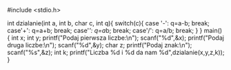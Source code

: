 #include <stdio.h>

int dzialanie(int a, int b, char c, int q){
  switch(c){
  case '-':
    q=a-b;
    break;
  case'+':
    q=a+b;
    break;
  case'*':
    q=a*b;
    break;
  case'/':
    q=a/b;
    break;
  }
}
main()
{
  int x;
  int y;
  printf("Podaj pierwsza liczbe:\n");
  scanf("%d",&x);
  printf("Podaj druga liczbe:\n");
  scanf("%d",&y);
  char z;
  printf("Podaj znak:\n");
  scanf("%s",&z);
  int k;
  printf("Liczba %d i %d da nam %d",dzialanie(x,y,z,k));
}

